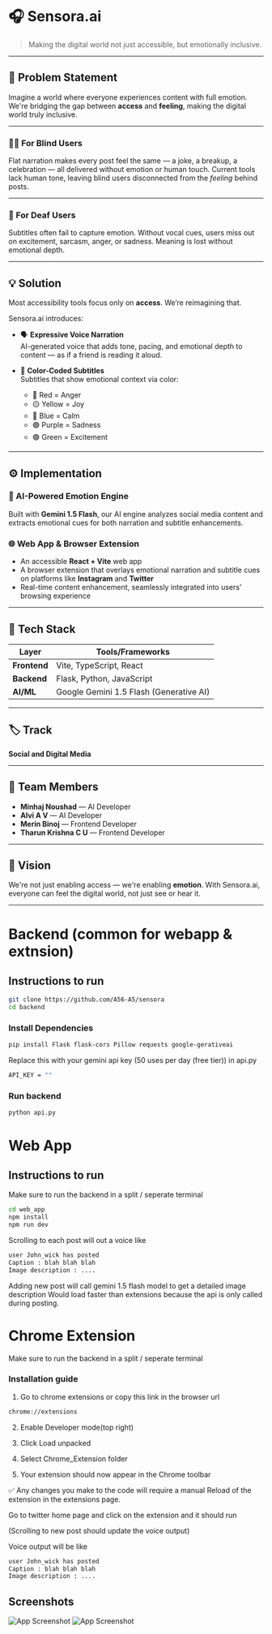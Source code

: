 # 🎧 Sensora.ai

> Making the digital world not just accessible, but emotionally inclusive.

---

## 🧠 Problem Statement

Imagine a world where everyone experiences content with full emotion. We're bridging the gap between **access** and **feeling**, making the digital world truly inclusive.

---

### 👨‍🦯 For Blind Users
Flat narration makes every post feel the same — a joke, a breakup, a celebration — all delivered without emotion or human touch. Current tools lack human tone, leaving blind users disconnected from the *feeling* behind posts.

---

### 🧏 For Deaf Users
Subtitles often fail to capture emotion. Without vocal cues, users miss out on excitement, sarcasm, anger, or sadness. Meaning is lost without emotional depth.

---

## 💡 Solution

Most accessibility tools focus only on **access**. We’re reimagining that.

Sensora.ai introduces:

- 🗣️ **Expressive Voice Narration**  
  AI-generated voice that adds tone, pacing, and emotional depth to content — as if a friend is reading it aloud.

- 🌈 **Color-Coded Subtitles**  
  Subtitles that show emotional context via color:
  - 🔴 Red = Anger  
  - 🟡 Yellow = Joy  
  - 🔵 Blue = Calm  
  - 🟣 Purple = Sadness  
  - 🟢 Green = Excitement  

---

## ⚙️ Implementation

### 🤖 AI-Powered Emotion Engine
Built with **Gemini 1.5 Flash**, our AI engine analyzes social media content and extracts emotional cues for both narration and subtitle enhancements.

### 🌐 Web App & Browser Extension
- An accessible **React + Vite** web app
- A browser extension that overlays emotional narration and subtitle cues on platforms like **Instagram** and **Twitter**
- Real-time content enhancement, seamlessly integrated into users' browsing experience

---

## 🧰 Tech Stack

| Layer        | Tools/Frameworks                         |
|--------------|------------------------------------------|
| **Frontend** | Vite, TypeScript, React                  |
| **Backend**  | Flask, Python, JavaScript                |
| **AI/ML**    | Google Gemini 1.5 Flash (Generative AI)  |

---

## 🏷️ Track
**Social and Digital Media**

---

## 👥 Team Members

- **Minhaj Noushad** — AI Developer  
- **Alvi A V** — AI Developer  
- **Merin Binoj** — Frontend Developer  
- **Tharun Krishna C U** — Frontend Developer  

---

## 🚀 Vision
We're not just enabling access — we're enabling **emotion**. With Sensora.ai, everyone can feel the digital world, not just see or hear it.

---

# Backend (common for webapp & extnsion)
## Instructions to run 

```bash
git clone https://github.com/A56-A5/sensora
cd backend
```

### Install Dependencies

```bash
pip install Flask flask-cors Pillow requests google-gerativeai
```

Replace this with your gemini api key (50 uses per day (free tier)) in api.py 

```bash
API_KEY = ""
``` 

### Run backend
```bash
python api.py
```

# Web App

## Instructions to run 

Make sure to run the backend in a split / seperate terminal 
```bash
cd web_app
npm install 
npm run dev 
```

Scrolling to each post will out a voice like 
```bash
user John_wick has posted 
Caption : blah blah blah 
Image description : .... 
``` 

Adding new post will call gemini 1.5 flash model to get a detailed image description 
Would load faster than extensions because the api is only called during posting.

# Chrome Extension 

Make sure to run the backend in a split / seperate terminal 
### Installation guide 

1. Go to chrome extensions or copy this link in the browser url 

```bash 
chrome://extensions 
```

2. Enable Developer mode(top right)

3. Click Load unpacked

4. Select Chrome_Extension folder 

5. Your extension should now appear in the Chrome toolbar 

✅ Any changes you make to the code will require a manual Reload of the extension in the extensions page.

Go to twitter home page and click on the extension and it should run 

(Scrolling to new post should update the voice output)

Voice output will be like 
```bash
user John_wick has posted 
Caption : blah blah blah 
Image description : .... 
``` 


## Screenshots

![App Screenshot](images/image.png)
![App Screenshot](images/image2.png)
